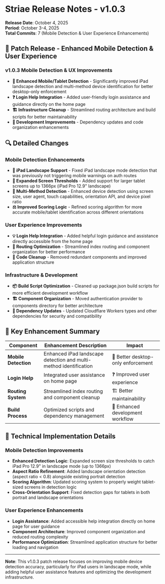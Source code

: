 # Striae Release Notes - v1.0.3

**Release Date**: October 4, 2025  
**Period**: October 3-4, 2025  
**Total Commits**: 7 (Mobile Detection & User Experience Enhancements)

## 🎉 Patch Release - Enhanced Mobile Detection & User Experience

### v1.0.3 Mobile Detection & UX Improvements

- **📱 Enhanced Mobile/Tablet Detection** - Significantly improved iPad landscape detection and multi-method device identification for better desktop-only enforcement
- **❓ Login Help Integration** - Added user-friendly login assistance and guidance directly on the home page
- **🏗️ Infrastructure Cleanup** - Streamlined routing architecture and build scripts for better maintainability
- **🔧 Development Improvements** - Dependency updates and code organization enhancements

## 🔍 Detailed Changes

### Mobile Detection Enhancements

- **🍎 iPad Landscape Support** - Fixed iPad landscape mode detection that was previously not triggering mobile warnings on auth routes
- **📏 Expanded Screen Thresholds** - Added support for larger tablet screens up to 1366px (iPad Pro 12.9" landscape)
- **🎯 Multi-Method Detection** - Enhanced device detection using screen size, user agent, touch capabilities, orientation API, and device pixel ratio
- **⚖️ Improved Scoring Logic** - Refined scoring algorithm for more accurate mobile/tablet identification across different orientations

### User Experience Improvements

- **💡 Login Help Integration** - Added helpful login guidance and assistance directly accessible from the home page
- **🔄 Routing Optimization** - Streamlined index routing and component organization for better performance
- **🧹 Code Cleanup** - Removed redundant components and improved application structure

### Infrastructure & Development

- **📦 Build Script Optimization** - Cleaned up package.json build scripts for more efficient development workflow
- **🏗️ Component Organization** - Moved authentication provider to components directory for better architecture
- **🔗 Dependency Updates** - Updated Cloudflare Workers types and other dependencies for security and compatibility

## 🎯 Key Enhancement Summary

| Component | Enhancement Description | Impact |
|-----------|------------------------|---------|
| **Mobile Detection** | Enhanced iPad landscape detection and multi-method identification | 📱 Better desktop-only enforcement |
| **Login Help** | Integrated user assistance on home page | ❓ Improved user experience |
| **Routing System** | Streamlined index routing and component cleanup | 🏗️ Better maintainability |
| **Build Process** | Optimized scripts and dependency management | 🔧 Enhanced development workflow |

## 🔧 Technical Implementation Details

### Mobile Detection Improvements

- **Enhanced Detection Logic**: Expanded screen size thresholds to catch iPad Pro 12.9" in landscape mode (up to 1366px)
- **Aspect Ratio Refinement**: Added landscape orientation detection (aspect ratio < 0.8) alongside existing portrait detection
- **Scoring Algorithm**: Updated scoring system to properly weight tablet-sized screens in detection logic
- **Cross-Orientation Support**: Fixed detection gaps for tablets in both portrait and landscape orientations

### User Experience Enhancements

- **Login Assistance**: Added accessible help integration directly on home page for user guidance
- **Component Architecture**: Improved component organization and reduced routing complexity
- **Performance Optimization**: Streamlined application structure for better loading and navigation

---

**Note**: This v1.0.3 patch release focuses on improving mobile device detection accuracy, particularly for iPad users in landscape mode, while adding helpful user assistance features and optimizing the development infrastructure.
